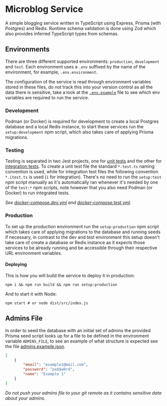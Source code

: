 # Microblog Service

A simple blogging service written in TypeScript using Express, Prisma (with Postgres) and Redis.
Runtime schema validation is done using Zod which also provides inferred TypeScript types from
schemas.

## Environments

There are three different supported environments: `production`, `development` and `test`.
Each environment uses a `.env` suffixed by the name of the environment, for
example, `.env.environment`.

The configuration of the service is read through environment variables stored in these files,
do not track this into your version control as all the data there is sensitive, take a look at the
[`.env.example`](.env.example) file to see which env variables are required to run the service.

### Development

Podman (or Docker) is required for development to create a local Postgres database and
a local Redis instance, to start these services run the `setup:development` npm script, which also
takes care of applying Prisma migrations.

### Testing

Testing is separated in two Jest projects, one for [unit tests](jest/jest.config.unit.ts) and the
other for [integration tests](jest/jest.config.integration.ts). To create a unit test file the
standard `*.test.ts` naming convention is used, while for integration test files the following
convention `*.itest.ts` is used (`i` for integration). There's no need to run the `setup:test` npm
script manually as it's automatically ran whenever it's needed by one of the `test:*` npm scripts,
note however that you also need Podman (or Docker) to run integrated tests.

_See [docker-compose.dev.yml](docker-compose.dev.yml)
and [docker-compose.test.yml](docker-compose.test.yml)._

### Production

To set up the production environment run the `setup:production` npm script which takes care of
applying migrations to the database and running seeds if necessary, in contrast to the dev and test
environment this setup doesn't take care of create a database or Redis instance as it expects those
services to be already running and be accessible through their respective URL environment variables.

#### Deploying

This is how you will build the service to deploy it in production:

```shell
npm i && npm run build && npm run setup:production
```

And to start it with Node:
```shell
npm start # or node dist/src/index.js
```

## Admins File

In order to seed the database with an initial set of admins the provided Prisma seed script looks
up for a file to be defined in the environment variable `ADMINS_FILE`, to see an example of what
structure is expected see the file [admins.example.json](admins.example.json).

```json
[
    {
        "email": "example1@mail.com",
        "password": "pa$$w0rd",
        "name": "Example 1"
    }
]
```

_Do not push your admins file to your git remote as it contains sensitive data about your admins._
